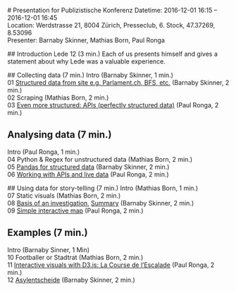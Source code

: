 # Presentation for Publizistische Konferenz
Datetime: 2016-12-01 16:15 – 2016-12-01 16:45 <br />
Location: Werdstrasse 21, 8004 Zürich, Presseclub, 6. Stock, 47.37269, 8.53096 <br />
Presenter: Barnaby Skinner, Mathias Born, Paul Ronga <br />

## Introduction Lede 12 (3 min.)
Each of us presents himself and gives a statement about why Lede was a valuable experience. <br />

## Collecting data (7 min.)
Intro (Barnaby Skinner, 1 min.)<br />
01 [Structured data from site e.g. Parlament.ch, BFS, etc.](https://github.com/palrogg/1st_december_conference/blob/master/01%20%26%2005%20Requests%20and%20Pandas.ipynb) (Barnaby Skinner, 2 min.)<br />
02 Scraping (Mathias Born, 2 min.)<br />
03 [Even more structured: APIs (perfectly structured data)](https://github.com/palrogg/1st_december_conference/blob/master/TPG_get_current_disruptions.ipynb) (Paul Ronga, 2 min.)

## Analysing data (7 min.)
Intro (Paul Ronga, 1 min.)<br />
04 Python & Regex for unstructured data (Mathias Born, 2 min.)<br />
05 [Pandas for structured data](https://github.com/palrogg/1st_december_conference/blob/master/01%20%26%2005%20Requests%20and%20Pandas.ipynb) (Barnaby Skinner, 2 min.)<br />
06 [Working with APIs and live data](https://github.com/palrogg/1st_december_conference/blob/master/Wikipedia_API/Wikipedia%20API%20Geneva.ipynb) (Paul Ronga, 2 min.)

## Using data for story-telling (7 min.)
Intro (Mathias Born, 1 min.)<br />
07 Static visuals (Mathias Born, 2 min.)<br />
08 [Basis of an investigation](https://github.com/palrogg/1st_december_conference/blob/master/08%20Analysing%2030000%20Verdicts.ipynb), [Summary](https://github.com/palrogg/1st_december_conference/blob/master/08%20Basis%20for%20Investigation.pdf) (Barnaby Skinner, 2 min.)<br />
09 [Simple interactive map](http://propriete.tdg.ch/chapitre3.html) (Paul Ronga, 2 min.)

## Examples (7 min.)
Intro (Barnaby Sinner, 1 Min)<br />
10 Footballer or Stadtrat (Mathias Born, 2 min.)<br />
11 [Interactive visuals with D3.js: La Course de l’Escalade](http://escalade.tdg.ch) (Paul Ronga, 2 min.)<br />
12 [Asylentscheide](https://github.com/palrogg/1st_december_conference/blob/master/12%20Investigation.pdf) (Barnaby Skinner, 2 min.)
